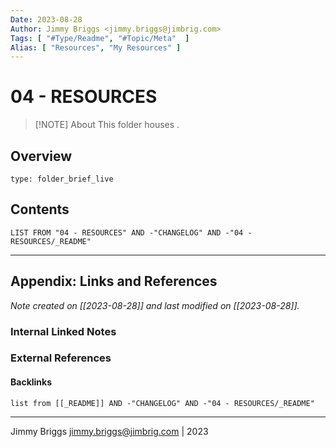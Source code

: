 ```yaml
---
Date: 2023-08-28
Author: Jimmy Briggs <jimmy.briggs@jimbrig.com>
Tags: [ "#Type/Readme", "#Topic/Meta"  ]
Alias: [ "Resources", "My Resources" ]
---
```


# 04 - RESOURCES

> [!NOTE] About
> This folder houses .

## Overview


```ccard
type: folder_brief_live
```
 

## Contents

```dataview
LIST FROM "04 - RESOURCES" AND -"CHANGELOG" AND -"04 - RESOURCES/_README"
```

***

## Appendix: Links and References

*Note created on [[2023-08-28]] and last modified on [[2023-08-28]].*

### Internal Linked Notes

### External References

#### Backlinks

```dataview
list from [[_README]] AND -"CHANGELOG" AND -"04 - RESOURCES/_README"
```


***

Jimmy Briggs <jimmy.briggs@jimbrig.com> | 2023
